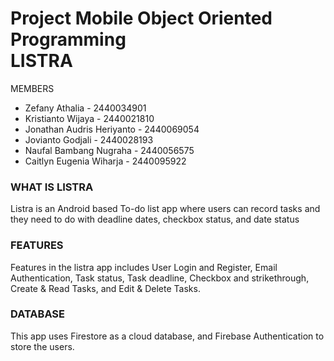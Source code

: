 <h1>Project Mobile Object Oriented Programming<br>
  LISTRA</h1>
  
MEMBERS
- Zefany Athalia - 2440034901
- Kristianto Wijaya - 2440021810
- Jonathan Audris Heriyanto - 2440069054
- Jovianto Godjali - 2440028193
-  Naufal Bambang Nugraha - 2440056575
- Caitlyn Eugenia Wiharja - 2440095922

<h3>WHAT IS LISTRA</h3>
Listra is an Android based To-do list app where users can record tasks and they need to do with deadline dates, checkbox status, and date status

<h3>FEATURES</h3>
Features in the listra app includes User Login and Register, Email Authentication, Task status, Task deadline, Checkbox and strikethrough, Create & Read Tasks, and Edit & Delete Tasks.

<h3>DATABASE</h3>
This app uses Firestore as a cloud database, and Firebase Authentication to store the users.
